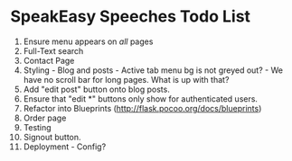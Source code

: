 SpeakEasy Speeches Todo List
============================

  1. Ensure menu appears on _all_ pages
  2. Full-Text search
  3. Contact Page
  4. Styling
    - Blog and posts
    - Active tab menu bg is not greyed out?
    - We have no scroll bar for long pages. What is up with that?
  5. Add "edit post" button onto blog posts.
  6. Ensure that "edit *" buttons only show for authenticated users.
  7. Refactor into Blueprints (http://flask.pocoo.org/docs/blueprints)
  8. Order page
  9. Testing
  10. Signout button.
  11. Deployment
    - Config?
